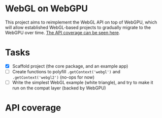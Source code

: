 # WebGL on WebGPU

This project aims to reimplement the WebGL API on top of WebGPU, which will allow established WebGL-based projects to gradually migrate to the WebGPU over time.
[The API coverage can be seen here](#api-coverage).

# Tasks
- [x] Scaffold project (the core package, and an example app)
- [ ] Create functions to polyfill `.getContext('webgl')` and `.getContext('webgl2')` (no-ops for now)
- [ ] Write the simplest WebGL example (white triangle), and try to make it run on the compat layer (backed by WebGPU)

# API coverage
